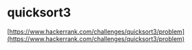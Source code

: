 # quicksort3

[https://www.hackerrank.com/challenges/quicksort3/problem](https://www.hackerrank.com/challenges/quicksort3/problem)
